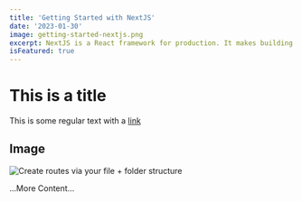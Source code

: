 ```yaml
---
title: 'Getting Started with NextJS'
date: '2023-01-30'
image: getting-started-nextjs.png
excerpt: NextJS is a React framework for production. It makes building full-stack React apps and sites a breeze and ships with built-in SSR.
isFeatured: true
---
```


# This is a title

This is some regular text with a [link](https://google.com)

## Image

![Create routes via your file + folder structure](/images/posts/getting-started-with-nextjs/nextjs-file-based-routing.png)

...More Content...